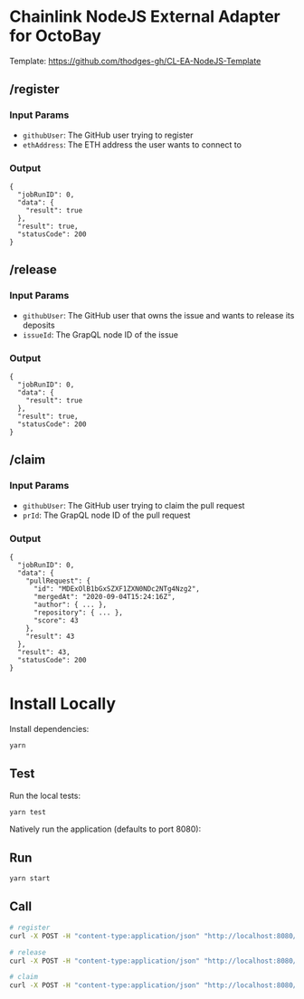 # Chainlink NodeJS External Adapter for OctoBay

Template: https://github.com/thodges-gh/CL-EA-NodeJS-Template

## /register

### Input Params

- `githubUser`: The GitHub user trying to register
- `ethAddress`: The ETH address the user wants to connect to

### Output

```
{
  "jobRunID": 0,
  "data": {
    "result": true
  },
  "result": true,
  "statusCode": 200
}
```

## /release

### Input Params

- `githubUser`: The GitHub user that owns the issue and wants to release its deposits
- `issueId`: The GrapQL node ID of the issue

### Output

```
{
  "jobRunID": 0,
  "data": {
    "result": true
  },
  "result": true,
  "statusCode": 200
}
```

## /claim

### Input Params

- `githubUser`: The GitHub user trying to claim the pull request
- `prId`: The GrapQL node ID of the pull request

### Output

```
{
  "jobRunID": 0,
  "data": {
    "pullRequest": {
      "id": "MDExOlB1bGxSZXF1ZXN0NDc2NTg4Nzg2",
      "mergedAt": "2020-09-04T15:24:16Z",
      "author": { ... },
      "repository": { ... },
      "score": 43
    },
    "result": 43
  },
  "result": 43,
  "statusCode": 200
}
```

# Install Locally

Install dependencies:

```bash
yarn
```

## Test

Run the local tests:

```bash
yarn test
```

Natively run the application (defaults to port 8080):

## Run

```bash
yarn start
```

## Call

```bash
# register
curl -X POST -H "content-type:application/json" "http://localhost:8080/register" --data '{ "id": 0, "data": { "githubUser": "mktcode", "ethAddress": "0x2771..." } }'

# release
curl -X POST -H "content-type:application/json" "http://localhost:8080/release" --data '{ "id": 0, "data": { "githubUser": "mktcode", "issueId": "MDExOlB..." } }'

# claim
curl -X POST -H "content-type:application/json" "http://localhost:8080/claim" --data '{ "id": 0, "data": { "githubUser": "mktcode", "prId": "MDExOlB..." } }'
```
